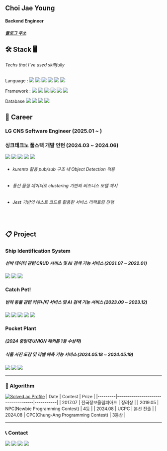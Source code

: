 Choi Jae Young
---
#### Backend Engineer
##### [블로그 주소](https://godsaeng-salgi.tistory.com/)

## 🛠 Stack 🖥
###### Techs that I've used skillfully
<p>
  Language :
  <img src="https://img.shields.io/badge/Python-3776AB?style=flat&logo=python&logoColor=yellow">
  <img src="https://img.shields.io/badge/JavaScript-F7DF1E?style=flat&logo=JavaScript&logoColor=black">
  <img src="https://img.shields.io/badge/TypeScript-3178C6?style=flat&logo=TypeScript&logoColor=black">
  <img src="https://img.shields.io/badge/C++-00599C?style=flat&logo=c%2B%2B&logoColor=white"> 
  <img src="https://img.shields.io/badge/C-A8B9CC?style=flat&logo=c&logoColor=white">
  <img src="https://img.shields.io/badge/Java-007396?style=fla&logo=Java&logoColor=white">
</p>

<p>
  Framework : 
  <img src="https://img.shields.io/badge/NestJS-E0234E?style=flat&logo=NestJS&logoColor=white">
  <img src="https://img.shields.io/badge/Jest-C21325?style=flat&logo=Jest&logoColor=white">
  <img src="https://img.shields.io/badge/Django-092E20?style=flat&logo=django&logoColor=white">
  <img src="https://img.shields.io/badge/SpringBoot-6DB33F?style=flat&logo=SpringBoot&logoColor=white">
  <img src="https://img.shields.io/badge/Express-000000?style=flat&logo=Express&logoColor=white">
  <img src="https://img.shields.io/badge/Vue.js-4FC08D?style=flat&logo=Vue.js&logoColor=white">
</p>

<p>
  Database
  <img src="https://img.shields.io/badge/MySQL-4479A1?style=flat&logo=MySQL&logoColor=white">
  <img src="https://img.shields.io/badge/MongoDB-47A248?style=flat&logo=MongoDB&logoColor=white">
  <img src="https://img.shields.io/badge/SQLite-003B57?style=flat&logo=SQLite&logoColor=white">
  <img src="https://img.shields.io/badge/Cubrid-FF6F00?style=flat&logo=Cubrid&logoColor=white">
</p>

## 🎈 Career
### **LG CNS Software Engineer (2025.01 ~ )**


### **싱크테크노 풀스택 개발 인턴 (2024.03 ~ 2024.06)**
<p>
  <img src="https://img.shields.io/badge/Express-000000?style=flat&logo=Express&logoColor=white">
  <img src="https://img.shields.io/badge/Vue.js-4FC08D?style=flat&logo=Vue.js&logoColor=white">
  <img src="https://img.shields.io/badge/MongoDB-47A248?style=flat&logo=MongoDB&logoColor=white">
  <img src="https://img.shields.io/badge/Openlayers-1F6B75?style=flat&logo=Openlayers&logoColor=white">
  <img src="https://img.shields.io/badge/webRTC-333333?style=flat&logo=webRTC&logoColor=white"> 
</p>


* ###### kurento 활용 pub/sub 구조 내 Object Detection 적용
* ###### 통신 품질 데이터로 clustering 기반의 비즈니스 모델 제시
* ###### Jest 기반의 테스트 코드를 활용한 서비스 리팩토링 진행

<br>

## 📋 Project
### **Ship Identification System**
##### 선박 데이터 관련 CRUD 서비스 및 AI 검색 기능 서비스 (2021.07 ~ 2022.01)
<p>
  <img src="https://img.shields.io/badge/Django-092E20?style=flat&logo=django&logoColor=white">
  <img src="https://img.shields.io/badge/SQLite-003B57?style=flat&logo=SQLite&logoColor=white">
  <img src="https://img.shields.io/badge/Cubrid-FF6F00?style=flat&logo=Cubrid&logoColor=white">
</p>

### **Catch Pet!**
##### 반려 동물 관련 커뮤니티 서비스 및 AI 검색 기능 서비스 (2023.09 ~ 2023.12)
<p>
  <img src="https://img.shields.io/badge/Django-092E20?style=flat&logo=django&logoColor=white">
  <img src="https://img.shields.io/badge/SQLite-003B57?style=flat&logo=SQLite&logoColor=white">
  <img src="https://img.shields.io/badge/TensorFlow-FF6F00?style=flat&logo=TensorFlow&logoColor=white">
  <img src="https://img.shields.io/badge/Keras-D00000?style=flat&logo=Keras&logoColor=white">
  <img src="https://img.shields.io/badge/Google Colab-F9AB00?style=flat&logo=GoogleColab&logoColor=white">
</p>


### **Pocket Plant**
##### (2024 중앙대 UNION 해커톤 1등 수상작)
##### 식물 사진 도감 및 라벨 에측 기능 서비스 (2024.05.18 ~ 2024.05.19)
<p>
  <img src="https://img.shields.io/badge/SpringBoot-6DB33F?style=flat&logo=SpringBoot&logoColor=white">
  <img src="https://img.shields.io/badge/MongoDB-47A248?style=flat&logo=MongoDB&logoColor=white">
  <img src="https://img.shields.io/badge/Amazon EC2-FF9900?style=flat&logo=AmazonEC2&logoColor=white">
</p>

---
### 🏅 Algorithm 
  [![Solved.ac Profile](http://mazassumnida.wtf/api/v2/generate_badge?boj=cjy11230)](https://solved.ac/cjy11230/)
| Date    | Contest                            | Prize     |
|---------|------------------------------------|-----------|
| 2017.07 | 전국정보올림피아드                  | 장려상     |
| 2019.05 | NPC(Newbie Programming Contest)     | 4등       |
| 2024.08 | UCPC                               | 본선 진출 |
| 2024.08 | CPC(Chung-Ang Programming Contest) | 3등상     |

---
### 📞 Contact
<p>
  <img src="https://img.shields.io/badge/cjy11230@kakao.com-FFCD00?style=flat&logo=KakaoTalk&logoColor=black">
  <img src="https://img.shields.io/badge/jyblessingyou@gmail.com-EA4335?style=flat&logo=gmail&logoColor=white">
  <img src="https://img.shields.io/badge/antjqwydld@naver.com-03C75A?style=flat&logo=naver&logoColor=white">
  <img src="http://img.shields.io/badge/jy.__.1107-black?style=flat&logo=Instagram&link=https://instagram.com/jy._.1107">   
</p>
 

